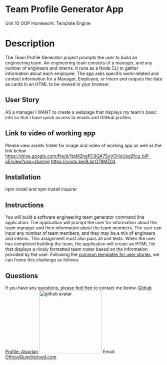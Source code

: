 # Team Profile Generator App
Unit 10 OOP Homework: Template Engine

# Description 
The Team Profile Generator project prompts the user to build an engineering team. An engineering team consists of a manager, and any number of engineers and interns. It runs as a Node CLI to gather information about each employee. The app asks specific work-related and contact information for a Manager, Employee, or Intern and outputs the data as cards in an HTML to be viewed in your browser. 


## User Story
AS a manager
I WANT to create a webpage that displays my team's basic info
so that I have quick access to emails and GitHub profiles

## Link to video of working app 
Please view assets folder for image and video of working app as well as the link below
https://drive.google.com/file/d/1tqM2hgPC9QA7SvVOHoUsg2fcg_bjP-oE/view?usp=sharing
https://youtu.be/BJsrO79MZ04
## Installation 
npm install and npm install inquirer  

## Instructions

You will build a software engineering team generator command line application. The application will prompt the user for information about the team manager and then information about the team members. The user can input any number of team members, and they may be a mix of engineers and interns. This assignment must also pass all unit tests. When the user has completed building the team, the application will create an HTML file that displays a nicely formatted team roster based on the information provided by the user. Following the [common templates for user stories](https://en.wikipedia.org/wiki/User_story#Common_templates), we can frame this challenge as follows:

## Questions 
If you have any questions, please feel free to contact me below.
<a href='https://github.com/Aivorlan'>Github Profile: Aivorlan</a>
<img src='https://avatars3.githubusercontent.com/u/65247434?v=4' height='200px' alt='github avatar'>
Email: OfficialQuin@icloud.com